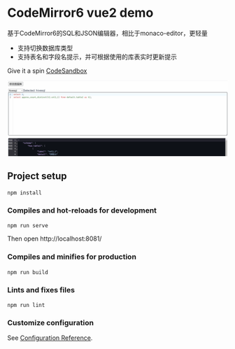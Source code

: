 # CodeMirror6 vue2 demo

基于CodeMirror6的SQL和JSON编辑器，相比于monaco-editor，更轻量
- 支持切换数据库类型
- 支持表名和字段名提示，并可根据使用的库表实时更新提示

Give it a spin
[CodeSandbox](https://codesandbox.io/p/github/yi-you/CodeMirror6-vue2-demo/csb-8r1lcw/draft/silly-rain?file=%2FREADME.md)

![](src/assets/codemirror6-vue2-demo.gif)
## Project setup
```
npm install
```

### Compiles and hot-reloads for development
```
npm run serve
```
Then open http://localhost:8081/

### Compiles and minifies for production
```
npm run build
```

### Lints and fixes files
```
npm run lint
```

### Customize configuration
See [Configuration Reference](https://cli.vuejs.org/config/).
